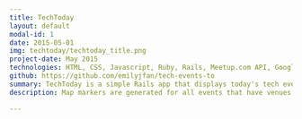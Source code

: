 ```yaml
---
title: TechToday
layout: default
modal-id: 1
date: 2015-05-01
img: techtoday/techtoday_title.png
project-date: May 2015
technologies: HTML, CSS, Javascript, Ruby, Rails, Meetup.com API, Google Maps API, Bootstrap
github: https://github.com/emilyjfan/tech-events-to
summary: TechToday is a simple Rails app that displays today's tech events in Toronto using the Meetup.com API and the Google Maps API. View it live at <a class="underline-link" href="https://techtoday.herokuapp.com/" target="blank">https://techtoday.herokuapp.com/</a>. 
description: Map markers are generated for all events that have venues <img class="img-responsive img-centered" src="img/portfolio/techtoday/techtoday_map.png"> A list displays basic event info & links to the Meetup.com event pages <img class="img-responsive img-centered" src="img/portfolio/techtoday/techtoday_list.png">

---
```

